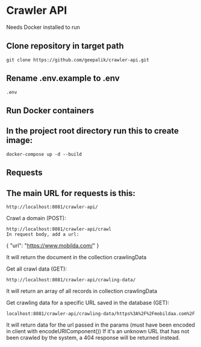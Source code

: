 # Crawler API
Needs Docker installed to run

Clone repository in target path
-----

    git clone https://github.com/geepalik/crawler-api.git

Rename .env.example to .env
-----

    .env

Run Docker containers
-----
In the project root directory run this to create image:
-----
    docker-compose up -d --build 

Requests
-----
The main URL for requests is this:
-----
    http://localhost:8081/crawler-api/


Crawl a domain (POST):

    http://localhost:8081/crawler-api/crawl
    In request body, add a url:

{
    "url": "https://www.mobilda.com/"
}

It will return the document in the collection crawlingData

Get all crawl data (GET):
    
    http://localhost:8081/crawler-api/crawling-data/

It will return an array of all records in collection crawlingData

Get crawling data for a specific URL saved in the database (GET):
    
    localhost:8081/crawler-api/crawling-data/https%3A%2F%2Fmobildaa.com%2F

It will return data for the url passed in the params (must have been encoded in client with encodeURIComponent())
If it's an unknown URL that has not been crawled by the system, a 404 response will be returned instead.
```